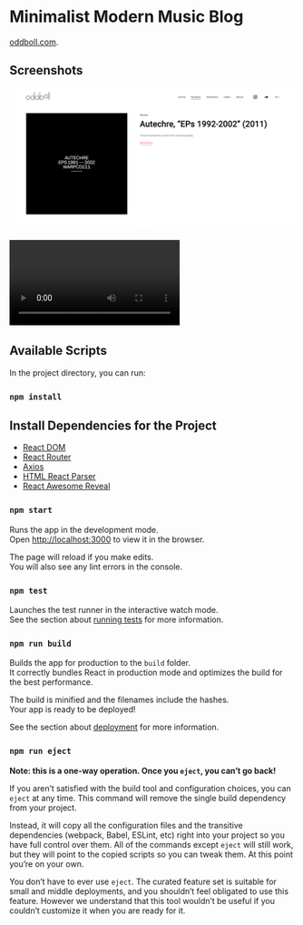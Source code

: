 # Minimalist Modern Music Blog

[oddboll.com](https://oddboll.com/).

## Screenshots

![Website screenshot](https://github.com/maniutin/oddboll-2.0/blob/main/src/assets/images/Screen%20Shot%202024-03-04%20at%207.30.24%20PM.png)

![Website screen capture](https://github.com/maniutin/oddboll-2.0/blob/main/src/assets/images/Screen%20Recording%202024-03-04%20at%208.57.43%20PM.mov)

## Available Scripts

In the project directory, you can run:

### `npm install`

## Install Dependencies for the Project

- [React DOM](https://www.npmjs.com/package/@types/react-dom)
- [React Router](https://www.npmjs.com/package/react-router-dom)
- [Axios](https://www.npmjs.com/package/axios)
- [HTML React Parser](https://www.npmjs.com/package/html-react-parser)
- [React Awesome Reveal](https://www.npmjs.com/package/react-awesome-reveal)

### `npm start`

Runs the app in the development mode.\
Open [http://localhost:3000](http://localhost:3000) to view it in the browser.

The page will reload if you make edits.\
You will also see any lint errors in the console.

### `npm test`

Launches the test runner in the interactive watch mode.\
See the section about [running tests](https://facebook.github.io/create-react-app/docs/running-tests) for more information.

### `npm run build`

Builds the app for production to the `build` folder.\
It correctly bundles React in production mode and optimizes the build for the best performance.

The build is minified and the filenames include the hashes.\
Your app is ready to be deployed!

See the section about [deployment](https://facebook.github.io/create-react-app/docs/deployment) for more information.

### `npm run eject`

**Note: this is a one-way operation. Once you `eject`, you can’t go back!**

If you aren’t satisfied with the build tool and configuration choices, you can `eject` at any time. This command will remove the single build dependency from your project.

Instead, it will copy all the configuration files and the transitive dependencies (webpack, Babel, ESLint, etc) right into your project so you have full control over them. All of the commands except `eject` will still work, but they will point to the copied scripts so you can tweak them. At this point you’re on your own.

You don’t have to ever use `eject`. The curated feature set is suitable for small and middle deployments, and you shouldn’t feel obligated to use this feature. However we understand that this tool wouldn’t be useful if you couldn’t customize it when you are ready for it.
